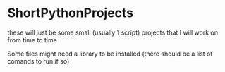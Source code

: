 # ShortPythonProjects
these will just be some small (usually 1 script) projects that I will work on from time to time

Some files might need a library to be installed (there should be a list of comands to run if so)
